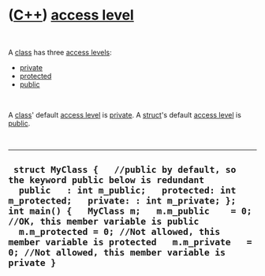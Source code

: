 



 

 

 

 

 

([C++](Cpp.md)) [access level](CppAccessLevel.md)
===================================================

 

A [class](CppClass.md) has three [access levels](CppAccessLevel.md):

-   [private](CppPrivate.md)
-   [protected](CppProtected.md)
-   [public](CppPublic.md)

 

A [class](CppClass.md)' default [access level](CppAccessLevel.md) is
[private](CppPrivate.md). A [struct](CppStruct.md)'s default [access
level](CppAccessLevel.md) is [public](CppPublic.md).

 

  ---------------------------------------------------------------------------------------------------------------------------------------------------------------------------------------------------------------------------------------------------------------------------------------------------------------------------------------------------------------------------------------------------------------
  ` struct MyClass {   //public by default, so the keyword public below is redundant   public   : int m_public;   protected: int m_protected;   private: : int m_private; };   int main() {   MyClass m;   m.m_public    = 0; //OK, this member variable is public   m.m_protected = 0; //Not allowed, this member variable is protected   m.m_private   = 0; //Not allowed, this member variable is private }`
  ---------------------------------------------------------------------------------------------------------------------------------------------------------------------------------------------------------------------------------------------------------------------------------------------------------------------------------------------------------------------------------------------------------------

 

 

 

 

 





 




